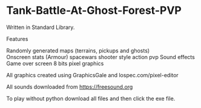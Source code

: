 # Tank-Battle-At-Ghost-Forest-PVP

Written in Standard Library. 


Features

Randomly generated maps (terrains, pickups and ghosts)  
Onscreen stats (Armour) 
spacewars shooter style action 
pvp 
Sound effects
Game over screen
8 bits pixel graphics


All graphics created using GraphicsGale and lospec.com/pixel-editor

All sounds downloaded from https://freesound.org

To play without python download all files and then click the exe file. 
